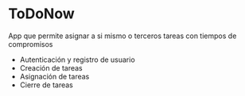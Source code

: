# ToDoNow
App que permite asignar a si mismo o terceros tareas con tiempos de compromisos
- Autenticación y registro de usuario
- Creación de tareas 
- Asignación de tareas
- Cierre de tareas 
